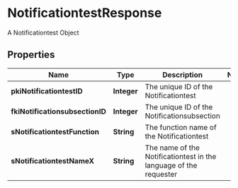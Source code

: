 

# NotificationtestResponse

A Notificationtest Object

## Properties

| Name | Type | Description | Notes |
|------------ | ------------- | ------------- | -------------|
|**pkiNotificationtestID** | **Integer** | The unique ID of the Notificationtest |  |
|**fkiNotificationsubsectionID** | **Integer** | The unique ID of the Notificationsubsection |  |
|**sNotificationtestFunction** | **String** | The function name of the Notificationtest |  |
|**sNotificationtestNameX** | **String** | The name of the Notificationtest in the language of the requester |  |



